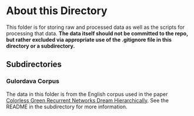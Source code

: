 # About this  Directory

This folder is for storing raw and processed data as well as the scripts for processing that data. **The data itself should not be committed to the repo, but rather excluded via appropriate use of the .gitignore file in this directory or a subdirectory.**

## Subdirectories

### Gulordava Corpus

The data in this folder is from the English corpus used in the paper [Colorless Green Recurrent Networks Dream Hierarchically](https://aclanthology.org/N18-1108/). See the README in the subdirectory for more information.
